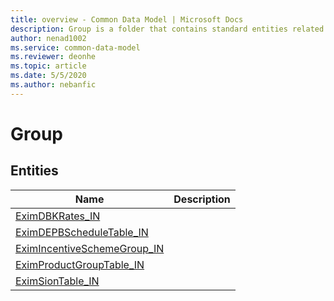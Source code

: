 ```yaml
---
title: overview - Common Data Model | Microsoft Docs
description: Group is a folder that contains standard entities related to the Common Data Model.
author: nenad1002
ms.service: common-data-model
ms.reviewer: deonhe
ms.topic: article
ms.date: 5/5/2020
ms.author: nebanfic
---
```


# Group


## Entities

|Name|Description|
|---|---|
|[EximDBKRates_IN](EximDBKRates_IN.md)||
|[EximDEPBScheduleTable_IN](EximDEPBScheduleTable_IN.md)||
|[EximIncentiveSchemeGroup_IN](EximIncentiveSchemeGroup_IN.md)||
|[EximProductGroupTable_IN](EximProductGroupTable_IN.md)||
|[EximSionTable_IN](EximSionTable_IN.md)||
